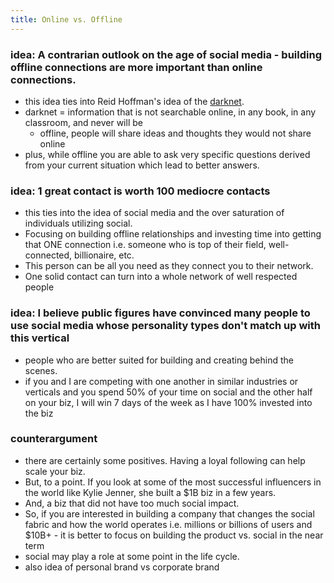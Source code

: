 ```yaml
---
title: Online vs. Offline
---
```


### idea: A contrarian outlook on the age of social media - building offline connections are more important than online connections. 
- this idea ties into Reid Hoffman's idea of the [darknet](https://www.incognitoartists.com/blog/power-dark-net/).
- darknet = information that is not searchable online, in any book, in any classroom, and never will be
  - offline,  people will share ideas and thoughts they would not share online 
-  plus, while offline you are able to ask very specific questions derived from your current situation which lead to better answers. 

### idea: 1 great contact is worth 100 mediocre contacts  
- this ties into the idea of social media and the over saturation of individuals utilizing social. 
- Focusing on building offline relationships and investing time into getting that ONE connection i.e. someone who is top of their field, well-connected, billionaire, etc. 
- This person can be all you need as they connect you to their network. 
- One solid contact can turn into a whole network of well respected people 

### idea: I believe public figures have convinced many people to use social media whose personality types don't match up with this vertical 
- people who are better suited for building and creating behind the scenes. 
- if you and I are competing with one another in similar industries or verticals and you spend 50% of your time on social and the other half on your biz, I will win 7 days of the week as I have 100% invested into the biz
### counterargument 
- there are certainly some positives. Having a loyal following can help scale your biz. 
- But, to a point. If you look at some of the most successful influencers in the world like Kylie Jenner, she built a $1B biz in a few years. 
- And, a biz that did not have too much social impact. 
- So, if you are interested in building a company that changes the social fabric and how the world operates i.e. millions or billions of users and $10B+ - it is better to focus on building the product vs. social in the near term
- social may play a role at some point in the life cycle. 
- also idea of personal brand vs corporate brand

